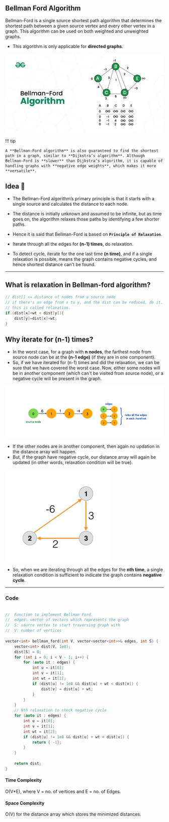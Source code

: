 ## Bellman Ford Algorithm

Bellman-Ford is a single source shortest path algorithm that determines the shortest path between a given source vertex and every other vertex in a graph. This algorithm can be used on both weighted and unweighted graphs.

* This algorithm is only applicable for **directed graphs**.


![loading...](../../../images/dsa/graph/Bellman-Ford-Algorithm.jpg)


!!! tip

    A **Bellman-Ford algorithm** is also guaranteed to find the shortest path in a graph, similar to **Dijkstra’s algorithm**. Although Bellman-Ford is **slower** than Dijkstra’s algorithm, it is capable of handling graphs with **negative edge weights**, which makes it more **versatile**.


## Idea 🤔

- The Bellman-Ford algorithm’s primary principle is that it starts with a single source and calculates the distance to each node.

- The distance is initially unknown and assumed to be infinite, but as time goes on, the algorithm relaxes those paths by identifying a few shorter paths.

- Hence it is said that Bellman-Ford is based on **`Principle of Relaxation`**.

- Iterate through all the edges for **(n-1) times**, do relaxation.
- To detect cycle, iterate for the one last time **(n time)**, and if a single relaxation is possible, means the graph contains negative cycles, and hence shortest distance can't be found.

---

## What is relaxation in Bellman-ford algorithm?

```cpp
// dist[] <= distance of nodes from a source node
// if there's an edge from x to y, and the dist can be reduced, do it.
// this is called relaxation.
if (dist[x]+wt < dist[y]){
    dist[y]=dist[x]+wt;
}

```

## Why iterate for **(n-1) times**?

- In the worst case, for a graph with **n nodes**, the farthest node from source node can be at the **(n-1 edge)** (if they are in one component).
- So, if we have iterated for (n-1) times and did the relaxation, we can be sure that we have covered the worst case. Now, either some nodes will be in another component (which can't be visited from source node), or a negative cycle will be present in the graph.

![loading...](../../../images/dsa/graph/bellman-ford-worst-case.png)

- If the other nodes are in another component, then again no updation in the distance array will happen.
- But, if the graph have negative cycle, our distance array will again be updated (in other words, relaxation condition will be true).

![loading...](../../../images/dsa/graph/negative-cycle.png)

- So, when we are iterating through all the edges for the **nth time**, a single relaxation condition is sufficient to indicate the graph contains **negative cycle**.

---

### Code

```cpp

//  Function to implement Bellman Ford
//  edges: vector of vectors which represents the graph
//  S: source vertex to start traversing graph with
//  V: number of vertices

vector<int> bellman_ford(int V, vector<vector<int>>& edges, int S) {
	vector<int> dist(V, 1e8);
	dist[S] = 0;
	for (int i = 0; i < V - 1; i++) {
		for (auto it : edges) {
			int u = it[0];
			int v = it[1];
			int wt = it[2];
			if (dist[u] != 1e8 && dist[u] + wt < dist[v]) {
				dist[v] = dist[u] + wt;
			}
		}
	}
	// Nth relaxation to check negative cycle
	for (auto it : edges) {
		int u = it[0];
		int v = it[1];
		int wt = it[2];
		if (dist[u] != 1e8 && dist[u] + wt < dist[v]) {
			return { -1};
		}
	}

	return dist;
}


```


#### Time Complexity 

O(V*E), where V = no. of vertices and E = no. of Edges.

#### Space Complexity

O(V) for the distance array which stores the minimized distances.
